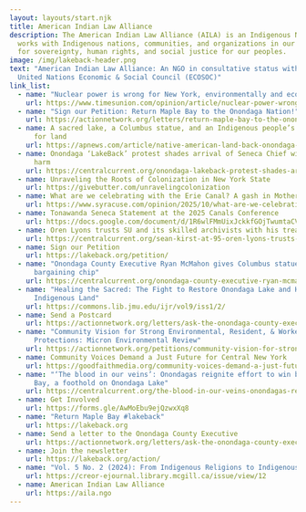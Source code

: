 ```yaml
---
layout: layouts/start.njk
title: American Indian Law Alliance
description: The American Indian Law Alliance (AILA) is an Indigenous NGO that
  works with Indigenous nations, communities, and organizations in our struggle
  for sovereignty, human rights, and social justice for our peoples.
image: /img/lakeback-header.png
text: "American Indian Law Alliance: An NGO in consultative status with the
  United Nations Economic & Social Council (ECOSOC)"
link_list:
  - name: "Nuclear power is wrong for New York, environmentally and economically"
    url: https://www.timesunion.com/opinion/article/nuclear-power-wrong-new-york-environmentally-21125124.php
  - name: "Sign our Petition: Return Maple Bay to the Onondaga Nation!"
    url: https://actionnetwork.org/letters/return-maple-bay-to-the-onondaga-nation?source=direct_link&
  - name: A sacred lake, a Columbus statue, and an Indigenous people’s long struggle
      for land
    url: https://apnews.com/article/native-american-land-back-onondaga-lake-columbus-ff2b7fb199c60f7dc7302f7613ddbaa6#
  - name: Onondaga ‘LakeBack’ protest shades arrival of Seneca Chief with history of
      harm
    url: https://centralcurrent.org/onondaga-lakeback-protest-shades-arrival-of-seneca-chief-with-history-of-harm/
  - name: Unraveling the Roots of Colonization in New York State
    url: https://givebutter.com/unravelingcolonization
  - name: What are we celebrating with the Erie Canal? A gash in Mother Earth
    url: https://www.syracuse.com/opinion/2025/10/what-are-we-celebrating-with-the-erie-canal-a-gash-in-mother-earth-guest-opinion-by-betty-hill-adam-dj-brett.html
  - name: Tonawanda Seneca Statement at the 2025 Canals Conference
    url: https://docs.google.com/document/d/1R6wlFMmUixJckkfGOjTwumtaCV5gxVlWqCWHY4mXD00/edit?usp=drivesdk
  - name: Oren Lyons trusts SU and its skilled archivists with his treasury of papers
    url: https://centralcurrent.org/sean-kirst-at-95-oren-lyons-trusts-su-and-its-skilled-archivists-with-his-treasury-of-papers/
  - name: Sign our Petition
    url: https://lakeback.org/petition/
  - name: "Onondaga County Executive Ryan McMahon gives Columbus statue new meaning:
      bargaining chip"
    url: https://centralcurrent.org/onondaga-county-executive-ryan-mcmahon-gives-columbus-statue-new-meaning-bartering-chip/
  - name: "Healing the Sacred: The Fight to Restore Onondaga Lake and Honor
      Indigenous Land"
    url: https://commons.lib.jmu.edu/ijr/vol9/iss1/2/
  - name: Send a Postcard
    url: https://actionnetwork.org/letters/ask-the-onondaga-county-executive-to-keep-his-promise-to-return-maple-bay
  - name: "Community Vision for Strong Environmental, Resident, & Worker
      Protections: Micron Environmental Review"
    url: https://actionnetwork.org/petitions/community-vision-for-strong-environmental-resident-worker-protections-micron-environmental-review?source=direct_link&
  - name: Community Voices Demand a Just Future for Central New York
    url: https://goodfaithmedia.org/community-voices-demand-a-just-future-for-central-new-york/
  - name: "‘The blood in our veins’: Onondagas reignite effort to win back Maple
      Bay, a foothold on Onondaga Lake"
    url: https://centralcurrent.org/the-blood-in-our-veins-onondagas-reignite-effort-to-win-back-maple-bay-a-foothold-on-onondaga-lake/
  - name: Get Involved
    url: https://forms.gle/AwMoEbu9ejQzwxXq8
  - name: "Return Maple Bay #lakeback"
    url: https://lakeback.org
  - name: Send a letter to the Onondaga County Executive
    url: https://actionnetwork.org/letters/ask-the-onondaga-county-executive-to-keep-his-promise-to-return-maple-bay
  - name: Join the newsletter
    url: https://lakeback.org/action/
  - name: "Vol. 5 No. 2 (2024): From Indigenous Religions to Indigenous Values"
    url: https://creor-ejournal.library.mcgill.ca/issue/view/12
  - name: American Indian Law Alliance
    url: https://aila.ngo
---
```

